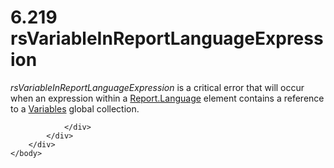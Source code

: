 <html dir="LTR" xmlns:mshelp="http://msdn.microsoft.com/mshelp" xmlns:ddue="http://ddue.schemas.microsoft.com/authoring/2003/5" xmlns:xlink="http://www.w3.org/1999/xlink" xmlns:tool="http://www.microsoft.com/tooltip">
    <head>
        <meta http-equiv="Content-Type" content="text/html; CHARSET=utf-8"></meta>
        <meta name="save" content="history"></meta>
        <title>6.219 rsVariableInReportLanguageExpression</title>
        <xml>
            <mshelp:toctitle title="6.219 rsVariableInReportLanguageExpression"></mshelp:toctitle>
            <mshelp:rltitle title="[MS-RDL]: rsVariableInReportLanguageExpression"></mshelp:rltitle>
            <mshelp:keyword index="A" term="d508195f-2901-404c-8a9a-ee81dd40d035"></mshelp:keyword>
            <mshelp:attr name="DCSext.ContentType" value="open specification"></mshelp:attr>
            <mshelp:attr name="AssetID" value="d508195f-2901-404c-8a9a-ee81dd40d035"></mshelp:attr>
            <mshelp:attr name="TopicType" value="kbRef"></mshelp:attr>
            <mshelp:attr name="DCSext.Title" value="[MS-RDL]: rsVariableInReportLanguageExpression" />
        </xml>
    </head>
    <body>
        <div id="header">
            <h1 class="heading">6.219 rsVariableInReportLanguageExpression</h1>
        </div>
        <div id="mainSection">
            <div id="mainBody">
                <div id="allHistory" class="saveHistory"></div>
                <div id="sectionSection0" class="section" name="collapseableSection">
                    

<p><i>rsVariableInReportLanguageExpression</i> is a critical
error that will occur when an expression within a <a href="fb9b0139-e164-4161-9fe5-ab1ae5c3730f.md">Report.Language</a> element
contains a reference to a <a href="c3747cca-eb76-4004-bbdf-c74940cbe7e4.md">Variables</a>
global collection.</p>


                </div>
            </div>
        </div>
    </body>
</html>